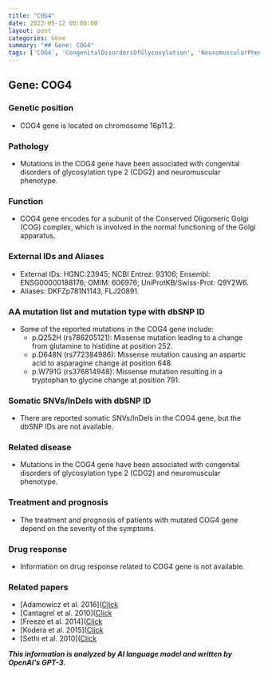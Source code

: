 ```yaml
---
title: "COG4"
date: 2023-05-12 00:00:00
layout: post
categories: Gene
summary: "## Gene: COG4"
tags: ['COG4', 'CongenitalDisordersOfGlycosylation', 'NeuromuscularPhenotype', 'GolgiApparatus', 'MissenseMutation', 'CDG2', 'Treatment', 'Prognosis']
---
```


## Gene: COG4

### Genetic position
- COG4 gene is located on chromosome 16p11.2.

### Pathology
- Mutations in the COG4 gene have been associated with congenital disorders of glycosylation type 2 (CDG2) and neuromuscular phenotype. 

### Function
- COG4 gene encodes for a subunit of the Conserved Oligomeric Golgi (COG) complex, which is involved in the normal functioning of the Golgi apparatus.

### External IDs and Aliases
- External IDs: HGNC:23945; NCBI Entrez: 93106; Ensembl: ENSG00000188176; OMIM: 606976; UniProtKB/Swiss-Prot: Q9Y2W6.
- Aliases: DKFZp781N1143, FLJ20891.

### AA mutation list and mutation type with dbSNP ID
- Some of the reported mutations in the COG4 gene include:
    - p.Q252H (rs786205121): Missense mutation leading to a change from glutamine to histidine at position 252.
    - p.D648N (rs772384986): Missense mutation causing an aspartic acid to asparagine change at position 648.
    - p.W791G (rs376814948): Missense mutation resulting in a tryptophan to glycine change at position 791.

### Somatic SNVs/InDels with dbSNP ID
- There are reported somatic SNVs/InDels in the COG4 gene, but the dbSNP IDs are not available.

### Related disease
- Mutations in the COG4 gene have been associated with congenital disorders of glycosylation type 2 (CDG2) and neuromuscular phenotype.

### Treatment and prognosis
- The treatment and prognosis of patients with mutated COG4 gene depend on the severity of the symptoms.

### Drug response
- Information on drug response related to COG4 gene is not available.

### Related papers
- [Adamowicz et al. 2016]([Click](https://pubmed.ncbi.nlm.nih.gov/27328888/)
- [Cantagrel et al. 2010]([Click](https://pubmed.ncbi.nlm.nih.gov/20004762/)
- [Freeze et al. 2014]([Click](https://pubmed.ncbi.nlm.nih.gov/24412201/)
- [Kodera et al. 2015]([Click](https://pubmed.ncbi.nlm.nih.gov/26199312/)
- [Sethi et al. 2010]([Click](https://pubmed.ncbi.nlm.nih.gov/20493479/)

**_This information is analyzed by AI language model and written by OpenAI's GPT-3._**